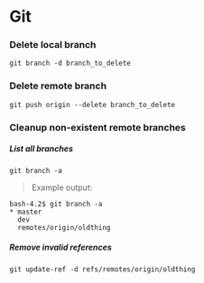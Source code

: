 # Git

### Delete local branch

```
git branch -d branch_to_delete
```

### Delete remote branch

```
git push origin --delete branch_to_delete
```

### Cleanup non-existent remote branches

##### List all branches

```
git branch -a
```

> Example output:
```
bash-4.2$ git branch -a
* master
  dev
  remotes/origin/oldthing

```

##### Remove invalid references

```
git update-ref -d refs/remotes/origin/oldthing
```
